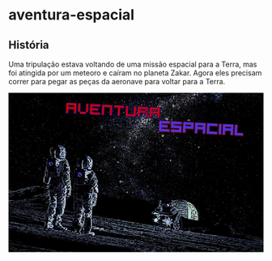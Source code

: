 # aventura-espacial

## História
Uma tripulação estava voltando de uma missão espacial para a Terra, mas foi atingida por um meteoro e caíram no planeta Zakar. Agora eles precisam correr para pegar as peças da aeronave para voltar para a Terra.

![image](./Imagens/menu.jpg)
